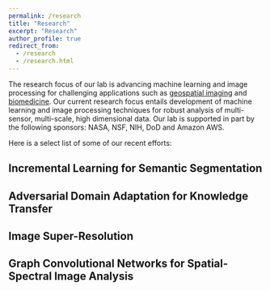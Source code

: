 ```yaml
---
permalink: /research
title: "Research"
excerpt: "Research"
author_profile: true
redirect_from: 
  - /research
  - /research.html
---
```


The research focus of our lab is advancing machine learning and image processing for challenging applications such as [geospatial imaging](##Multi-Scale,-Multi-Sensor-GeoAI) and [biomedicine](##AI-in-BioMedicine). Our current research focus entails development of machine learning and image processing techniques for robust analysis of multi-sensor, multi-scale, high dimensional data. Our lab is supported in part by the following sponsors: NASA, NSF, NIH, DoD and Amazon AWS.  

Here is a select list of some of our recent efforts:

## Incremental Learning for Semantic Segmentation

## Adversarial Domain Adaptation for Knowledge Transfer

## Image Super-Resolution

## Graph Convolutional Networks for Spatial-Spectral Image Analysis



